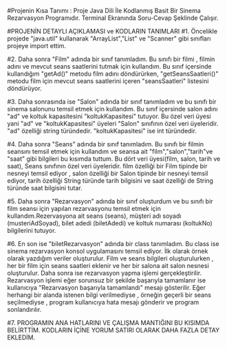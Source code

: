 #Projenin Kısa Tanımı : Proje Java Dili İle Kodlanmış Basit Bir Sinema Rezarvasyon Programıdır. Terminal Ekranında Soru-Cevap Şeklinde Çalışır.

#PROJENİN DETAYLI AÇIKLAMASI ve KODLARIN TANIMLARI 
#1. Öncelikle projede "java.util" kullanarak "ArrayList","List" ve "Scanner" gibi sınıfları projeye import ettim.

#2. Daha sonra "Film" adında bir sınıf tanımladım. Bu sınıfı bir filmi , filmin adını ve mevcut seans saatlerini tutmak için kullandım. Bu sınıf içersinde kullandığım "getAd()" metodu film adını döndürürken, "getSeansSaatleri()" metodu film için mevcut seans saatlerini içeren "seansSaatleri" listesini döndürüyor.

#3. Daha sonrasında ise "Salon" adında bir sınıf tanımladım ve bu sınıfı bir sinema salonunu temsil etmek için kullandım. Bu sınıf içersinde salon adını "ad" ve koltuk kapasitesini "koltukKapasitesi" tutuyor. Bu özel veri üyesi yani "ad" ve "koltukKapasitesi" üyeleri "Salon" sınıfının özel veri üyeleridir. "ad" özelliği string türündedir. "koltukKapasitesi" ise int türündedir.

#4. Daha sonra "Seans" adında bir sınıf tanımladım. Bu sınıfı bir filmin seansını temsil etmek için kullandım ve seansa ait "film","salon","tarih"ve "saat" gibi bilgileri bu kısımda tuttum. Bu dört veri üyesi(film, salon, tarih ve saat), Seans sınıfının özel veri üyeleridir. film özelliği bir Film tipinde bir nesneyi temsil ediyor , salon özelliği bir Salon tipinde bir nesneyi temsil ediyor, tarih özelliği  String türünde tarih bilgisini ve saat özelliği de String türünde saat bilgisini tutar.

#5. Daha sonra "Rezarvasyon" adında bir sınıf oluşturdum ve bu sınıfı bir film seansı için yapılan rezarvasyonu temsil etmek için kullandım.Rezervasyona ait seans (seans), müşteri adı soyadı (musteriAdSoyad), bilet adedi (biletAdedi) ve koltuk numarası (koltukNo) bilgilerini tutuyor.

#6. En son ise "biletRezarvasyon" adında bir class tanımladım. Bu class ise sinema rezarvasyon konsol uygulamasını temsil ediyor. İlk olarak örnek olarak yazdığım veriler oluşturulur. Film ve seans bilgileri oluşturulurken , her bir film için seans saatleri eklenir ve her bir salona ait salon nesnesi oluşturulur. Daha sonra ise rezarvasyon yapma işlemi gerçekleştirilir. Rezarvasyon işlemi eğer sorunsuz bir şekilde başarıyla tamamlanır ise kullanıcıya "Rezarvasyon başarıyla tamamlandı" mesajı gösterilir. Eğer herhangi bir alanda istenen bilgi verilmediyse , örneğin geçerli bir seans seçilmediyse , program kullanıcıya hata mesajı gönderir ve program sonlandırılır. 

#7. PROGRAMIN ANA HATLARINI VE ÇALIŞMA MANTIĞINI BU KISIMDA BELİRTTİM. KODLARIN İÇİNE YORUM SATIRI OLARAK DAHA FAZLA DETAY EKLEDİM.




